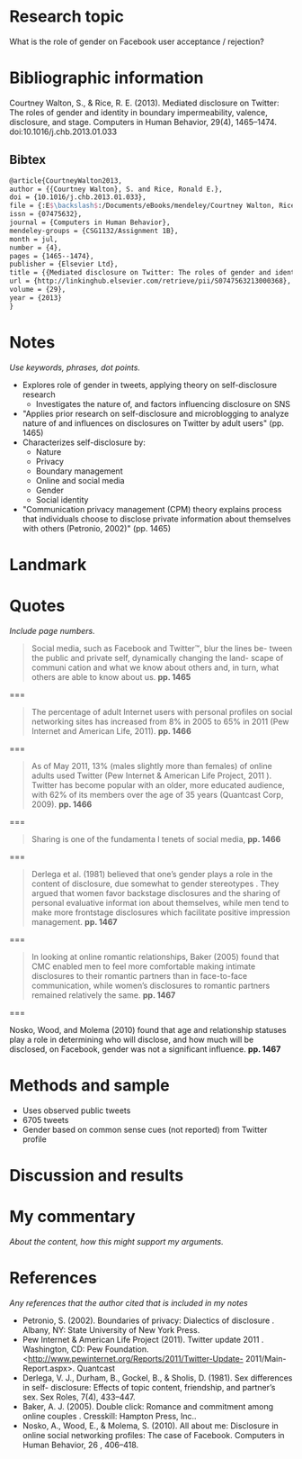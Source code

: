 # Research topic

What is the role of gender on Facebook user acceptance / rejection?

# Bibliographic information

Courtney Walton, S., & Rice, R. E. (2013). Mediated disclosure on Twitter: The roles of gender and identity in boundary impermeability, valence, disclosure, and stage. Computers in Human Behavior, 29(4), 1465–1474. doi:10.1016/j.chb.2013.01.033

## Bibtex

``` tex
@article{CourtneyWalton2013,
author = {{Courtney Walton}, S. and Rice, Ronald E.},
doi = {10.1016/j.chb.2013.01.033},
file = {:E$\backslash$:/Documents/eBooks/mendeley/Courtney Walton, Rice/Mediated disclosure on Twitter The roles of gender and identity in boundary impermeability, valence, disclosure, and stage/Courtney Walton, Rice - 2013 - Mediated disclosure on Twitter The roles of g.pdf:pdf},
issn = {07475632},
journal = {Computers in Human Behavior},
mendeley-groups = {CSG1132/Assignment 1B},
month = jul,
number = {4},
pages = {1465--1474},
publisher = {Elsevier Ltd},
title = {{Mediated disclosure on Twitter: The roles of gender and identity in boundary impermeability, valence, disclosure, and stage}},
url = {http://linkinghub.elsevier.com/retrieve/pii/S0747563213000368},
volume = {29},
year = {2013}
}
```

# Notes

*Use keywords, phrases, dot points.*

- Explores role of gender in tweets, applying theory on self-disclosure research
	- Investigates the nature of, and factors influencing disclosure on SNS
- "Applies prior research on self-disclosure and microblogging to analyze nature of and influences on disclosures on Twitter by adult users" (pp. 1465)
- Characterizes self-disclosure by:
	- Nature
	- Privacy
	- Boundary management
	- Online and social media
	- Gender
	- Social identity
- "Communication privacy management (CPM) theory explains process that individuals choose to disclose private information about themselves with others (Petronio, 2002)" (pp. 1465)

# Landmark

# Quotes

*Include page numbers.*

>Social media, such as Facebook and Twitter™, blur the lines be- tween the public and private self, dynamically changing the land- scape of communi cation and what we know about others and, in turn, what others are able to know about us. **pp. 1465**

===

>The percentage of adult Internet users with personal profiles on social networking sites has increased from 8% in 2005 to 65% in 2011 (Pew Internet and American Life, 2011). **pp. 1466**

===

>As of May 2011, 13% (males slightly more than females) of online adults used Twitter (Pew Internet & American Life Project, 2011 ). Twitter has become popular with an older, more educated audience, with 62% of its members over the age of 35 years (Quantcast Corp, 2009). **pp. 1466**

===

>Sharing is one of the fundamenta l tenets of social media, **pp. 1466**

===

>Derlega et al. (1981) believed that one’s gender plays a role in the content of disclosure, due somewhat to gender stereotypes . They argued that women favor backstage disclosures and the sharing of personal evaluative informat ion about themselves, while men tend to make more frontstage disclosures which facilitate positive impression management. **pp. 1467**

===

>In looking at online romantic relationships, Baker (2005) found that CMC enabled men to feel more comfortable making intimate disclosures to their romantic partners than in face-to-face communication, while women’s disclosures to romantic partners remained relatively the same. **pp. 1467**

===

Nosko, Wood, and Molema (2010) found that age and relationship statuses play a role in determining who will disclose, and how much will be disclosed, on Facebook, gender was not a significant influence. **pp. 1467**

# Methods and sample

- Uses observed public tweets
- 6705 tweets
- Gender based on common sense cues (not reported) from Twitter profile


# Discussion and results

# My commentary

*About the content, how this might support my arguments.*

# References

*Any references that the author cited that is included in my notes*

- Petronio, S. (2002). Boundaries of privacy: Dialectics of disclosure . Albany, NY: State University of New York Press.
- Pew Internet & American Life Project (2011). Twitter update 2011 . Washington, CD: Pew Foundation. <http://www.pewinternet.org/Reports/2011/Twitter-Update- 2011/Main-Report.aspx>. Quantcast
- Derlega, V. J., Durham, B., Gockel, B., & Sholis, D. (1981). Sex differences in self- disclosure: Effects of topic content, friendship, and partner’s sex. Sex Roles, 7(4), 433–447.
- Baker, A. J. (2005). Double click: Romance and commitment among online couples . Cresskill: Hampton Press, Inc..
- Nosko, A., Wood, E., & Molema, S. (2010). All about me: Disclosure in online social networking profiles: The case of Facebook. Computers in Human Behavior, 26 , 406–418.